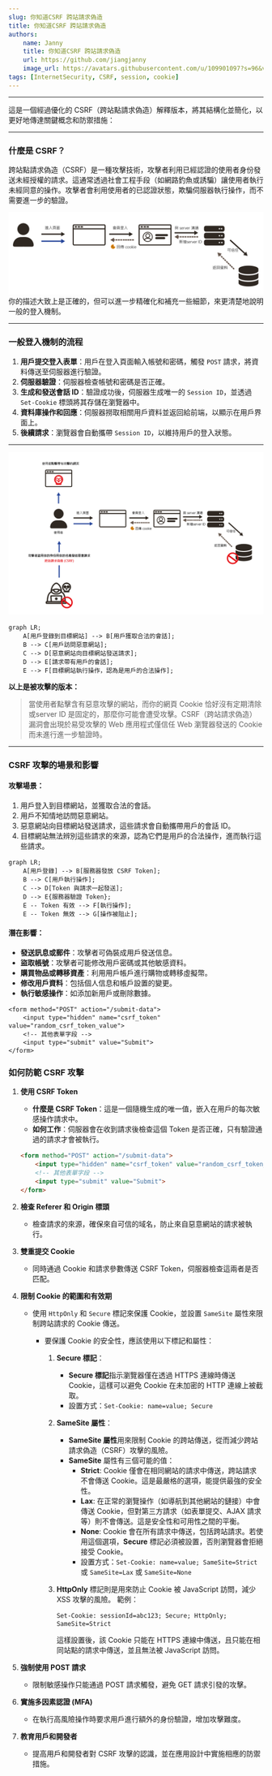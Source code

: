 ```yaml
---
slug: 你知道CSRF 跨站請求偽造
title: 你知道CSRF 跨站請求偽造
authors:
    name: Janny
    title: 你知道CSRF 跨站請求偽造
    url: https://github.com/jiangjanny
    image_url: https://avatars.githubusercontent.com/u/109901097?s=96&v=4
tags: [InternetSecurity, CSRF, session, cookie]
---
```


---


這是一個經過優化的 CSRF（跨站點請求偽造）解釋版本，將其結構化並簡化，以更好地傳達關鍵概念和防禦措施：

---

### **什麼是 CSRF？**

跨站點請求偽造（CSRF）是一種攻擊技術，攻擊者利用已經認證的使用者身份發送未經授權的請求。這通常透過社會工程手段（如網路釣魚或誘騙）讓使用者執行未經同意的操作。攻擊者會利用使用者的已認證狀態，欺騙伺服器執行操作，而不需要進一步的驗證。

![alt text](image-3.png)
你的描述大致上是正確的，但可以進一步精確化和補充一些細節，來更清楚地說明一般的登入機制。

---

### **一般登入機制的流程**

1. **用戶提交登入表單**：用戶在登入頁面輸入帳號和密碼，觸發 `POST` 請求，將資料傳送至伺服器進行驗證。
2. **伺服器驗證**：伺服器檢查帳號和密碼是否正確。
3. **生成和發送會話 ID**：驗證成功後，伺服器生成唯一的 `Session ID`，並透過 `Set-Cookie` 標頭將其存儲在瀏覽器中。
4. **資料庫操作和回應**：伺服器撈取相關用戶資料並返回給前端，以顯示在用戶界面上。
5. **後續請求**：瀏覽器會自動攜帶 `Session ID`，以維持用戶的登入狀態。

---

![alt text](image-4.png)

<!-- _\*\*流程圖_
![alt text](image-6.png) -->

```mermaid
graph LR;
    A[用戶登錄到目標網站] --> B[用戶獲取合法的會話];
    B --> C[用戶訪問惡意網站];
    C --> D[惡意網站向目標網站發送請求];
    D --> E[請求帶有用戶的會話];
    E --> F[目標網站執行操作，認為是用戶的合法操作];
```

**以上是被攻擊的版本：**

> 當使用者點擊含有惡意攻擊的網站，而你的網頁 Cookie 恰好沒有定期清除或server ID 是固定的，那麼你可能會遭受攻擊。CSRF（跨站請求偽造）漏洞會出現於易受攻擊的 Web 應用程式僅信任 Web 瀏覽器發送的 Cookie 而未進行進一步驗證時。


---

### **CSRF 攻擊的場景和影響**

#### **攻擊場景：**
1. 用戶登入到目標網站，並獲取合法的會話。
2. 用戶不知情地訪問惡意網站。
3. 惡意網站向目標網站發送請求，這些請求會自動攜帶用戶的會話 ID。
4. 目標網站無法辨別這些請求的來源，認為它們是用戶的合法操作，進而執行這些請求。
```mermaid
graph LR;
    A[用戶登錄] --> B[服務器發放 CSRF Token];
    B --> C[用戶執行操作];
    C --> D[Token 與請求一起發送];
    D --> E{服務器驗證 Token};
    E -- Token 有效 --> F[執行操作];
    E -- Token 無效 --> G[操作被阻止];

```

#### **潛在影響：**
- **發送訊息或郵件**：攻擊者可偽裝成用戶發送信息。
- **盜取帳號**：攻擊者可能修改用戶密碼或其他敏感資料。
- **購買物品或轉移資產**：利用用戶帳戶進行購物或轉移虛擬幣。
- **修改用戶資料**：包括個人信息和帳戶設置的變更。
- **執行敏感操作**：如添加新用戶或刪除數據。

```code
<form method="POST" action="/submit-data">
    <input type="hidden" name="csrf_token" value="random_csrf_token_value">
    <!-- 其他表單字段 -->
    <input type="submit" value="Submit">
</form>

```

### **如何防範 CSRF 攻擊**

1. **使用 CSRF Token**
   - **什麼是 CSRF Token**：這是一個隨機生成的唯一值，嵌入在用戶的每次敏感操作請求中。
   - **如何工作**：伺服器會在收到請求後檢查這個 Token 是否正確，只有驗證通過的請求才會被執行。

   ```html
   <form method="POST" action="/submit-data">
       <input type="hidden" name="csrf_token" value="random_csrf_token_value">
       <!-- 其他表單字段 -->
       <input type="submit" value="Submit">
   </form>
   ```

2. **檢查 Referer 和 Origin 標頭**
   - 檢查請求的來源，確保來自可信的域名，防止來自惡意網站的請求被執行。

3. **雙重提交 Cookie**
   - 同時通過 Cookie 和請求參數傳送 CSRF Token，伺服器檢查這兩者是否匹配。

4. **限制 Cookie 的範圍和有效期**
   - 使用 `HttpOnly` 和 `Secure` 標記來保護 Cookie，並設置 `SameSite` 屬性來限制跨站請求的 Cookie 傳送。
      - 要保護 Cookie 的安全性，應該使用以下標記和屬性：

         1. **Secure 標記**：
            - **Secure 標記**指示瀏覽器僅在透過 HTTPS 連線時傳送 Cookie，這樣可以避免 Cookie 在未加密的 HTTP 連線上被截取。
            - 設置方式：`Set-Cookie: name=value; Secure`

         2. **SameSite 屬性**：
            - **SameSite 屬性**用來限制 Cookie 的跨站傳送，從而減少跨站請求偽造（CSRF）攻擊的風險。
            - **SameSite** 屬性有三個可能的值：
               - **Strict**: Cookie 僅會在相同網站的請求中傳送，跨站請求不會傳送 Cookie。這是最嚴格的選項，能提供最強的安全性。
               - **Lax**: 在正常的瀏覽操作（如導航到其他網站的鏈接）中會傳送 Cookie，但對第三方請求（如表單提交、AJAX 請求等）則不會傳送。這是安全性和可用性之間的平衡。
               - **None**: Cookie 會在所有請求中傳送，包括跨站請求。若使用這個選項，**Secure** 標記必須被設置，否則瀏覽器會拒絕接受 Cookie。
               - 設置方式：`Set-Cookie: name=value; SameSite=Strict` 或 `SameSite=Lax` 或 `SameSite=None`

         3.  **HttpOnly** 標記則是用來防止 Cookie 被 JavaScript 訪問，減少 XSS 攻擊的風險。
               範例：
               ```plaintext
               Set-Cookie: sessionId=abc123; Secure; HttpOnly; SameSite=Strict
               ```

               這樣設置後，該 Cookie 只能在 HTTPS 連線中傳送，且只能在相同站點的請求中傳送，並且無法被 JavaScript 訪問。

5. **強制使用 POST 請求**
   - 限制敏感操作只能通過 POST 請求觸發，避免 GET 請求引發的攻擊。

6. **實施多因素認證 (MFA)**
   - 在執行高風險操作時要求用戶進行額外的身份驗證，增加攻擊難度。

7. **教育用戶和開發者**
   - 提高用戶和開發者對 CSRF 攻擊的認識，並在應用設計中實施相應的防禦措施。
